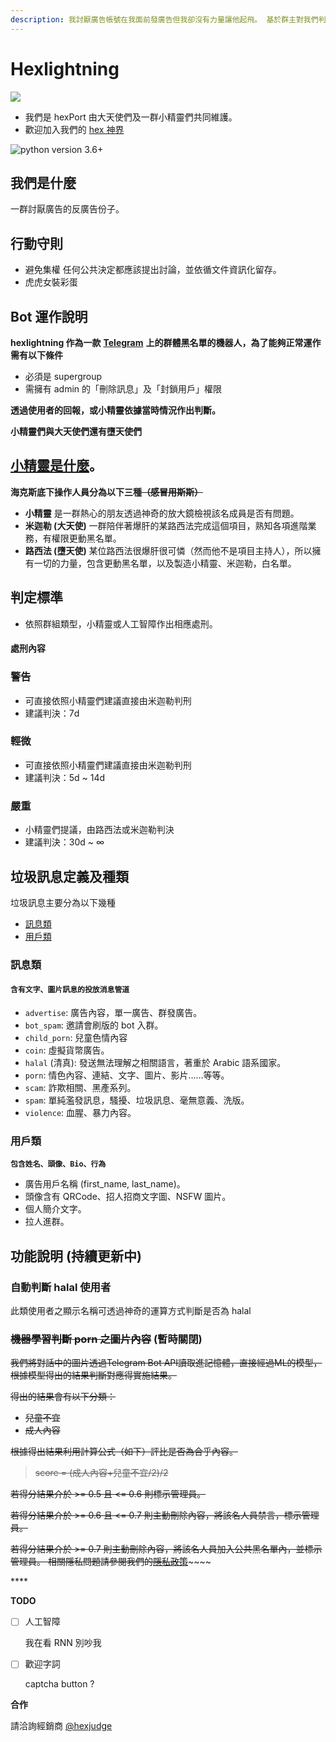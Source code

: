 ```yaml
---
description: 我討厭廣告帳號在我面前發廣告但我卻沒有力量讓他起飛。 基於群主對我們判斷的信任，並持續監督我們避免極權化。
---
```


# Hexlightning

![](https://dr.sudo.host/HRYESc+)

* 我們是 hexPort 由大天使們及一群小精靈們共同維護。
* 歡迎加入我們的 [hex 神界](https://t.me/hexuniverse)

![python version 3.6+](https://img.shields.io/badge/python-3.6%2B-blue.svg)

## **我們是什麼**

一群討厭廣告的反廣告份子。

## **行動守則**

* 避免集權 任何公共決定都應該提出討論，並依循文件資訊化留存。
* 虎虎女裝彩蛋

## **Bot 運作說明**

**hexlightning 作為一款** [**Telegram**](https://telegram.org) **上的群體黑名單的機器人，為了能夠正常運作需有以下條件**

* 必須是 supergroup
* 需擁有 admin 的「刪除訊息」及「封鎖用戶」權限

**透過使用者的回報，或小精靈依據當時情況作出判斷。**

**小精靈們與大天使們還有墮天使們**

## [小精靈是什麼](https://www.ptt.cc/bbs/Gossiping/M.1533196289.A.B6B.html)。

**海克斯底下操作人員分為以下三種**~~**（感冒用斯斯）**~~

* **小精靈** 是一群熱心的朋友透過神奇的放大鏡檢視該名成員是否有問題。
* **米迦勒 \(大天使\)** 一群陪伴著爆肝的某路西法完成這個項目，熟知各項進階業務，有權限更動黑名單。
* **路西法 \(墮天使\)** 某位路西法很爆肝很可憐（然而他不是項目主持人），所以擁有一切的力量，包含更動黑名單，以及製造小精靈、米迦勒，白名單。

## **判定標準**

* 依照群組類型，小精靈或人工智障作出相應處刑。

#### **處刑內容**

### **警告**

* 可直接依照小精靈們建議直接由米迦勒判刑
* 建議判決：7d

### **輕微**

* 可直接依照小精靈們建議直接由米迦勒判刑
* 建議判決：5d ~ 14d

### **嚴重**

* 小精靈們提議，由路西法或米迦勒判決
* 建議判決：30d ~ ∞

## **垃圾訊息定義及種類**

垃圾訊息主要分為以下幾種

* [訊息類]()
* [用戶類]()

### **訊息類**

#### **`含有文字、圖片訊息的投放消息管道`**

* `advertise`: 廣告內容，單一廣告、群發廣告。
* `bot_spam`: 邀請會刷版的 bot 入群。
* `child_porn`: 兒童色情內容
* `coin`: 虛擬貨幣廣告。
* `halal` \(清真\): 發送無法理解之相關語言，著重於 Arabic 語系國家。
* `porn`: 情色內容、連結、文字、圖片、影片……等等。
* `scam`: 詐欺相關、黑產系列。
* `spam`: 單純濫發訊息，騷擾、垃圾訊息、毫無意義、洗版。
* `violence`: 血腥、暴力內容。

### **用戶類**

**`包含姓名、頭像、Bio、行為`**

* 廣告用戶名稱 \(first\_name, last\_name\)。
* 頭像含有 QRCode、招人招商文字圖、NSFW 圖片。
* 個人簡介文字。
* 拉人進群。

## **功能說明 \(持續更新中\)**

### **自動判斷 halal 使用者**

此類使用者之顯示名稱可透過神奇的運算方式判斷是否為 halal

### ~~**機器學習判斷 porn 之圖片內容**~~ **\(暫時關閉\)**

~~我們將對話中的圖片透過Telegram Bot API讀取進記憶體，直接經過ML的模型，根據模型得出的結果判斷對應得實施結果。~~

~~得出的結果會有以下分類：~~

* ~~兒童不宜~~ 
* ~~成人內容~~

~~根據得出結果利用計算公式（如下）評比是否為合乎內容。~~

> ~~score = \(成人內容+兒童不宜/2\)/2~~

~~若得分結果介於 &gt;= 0.5 且 &lt;= 0.6 則標示管理員。~~

~~若得分結果介於 &gt;= 0.6 且 &lt;= 0.7 則主動刪除內容，將該名人員禁言，標示管理員。~~

~~若得分結果介於 &gt;= 0.7 則主動刪除內容，將該名人員加入公共黑名單內，並標示管理員。 相關隱私問題請參閱我們的~~[~~隱私政策~~](/S1rfvMWW4#資料與機器學習)~~~~

\*\*\*\*

**TODO**

* [ ] 人工智障

  我在看 RNN 別吵我

* [ ] 歡迎字詞

  captcha button ?

**合作**

請洽詢經銷商 [@hexjudge](https://t.me/hexjudge)

